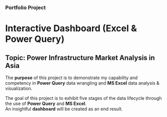 ### Portfolio Project
# Interactive Dashboard (Excel & Power Query)
## Topic: Power Infrastructure Market Analysis in Asia

The **purpose** of this project is to demonstrate my capability and competency in **Power Query** data wrangling and **MS Excel** data analysis & visualization.

The goal of this project is to exhibit five stages of the data lifecycle through the use of **Power Query** and **MS Excel**. <br>
An insightful **dashboard** will be created as an end result.
